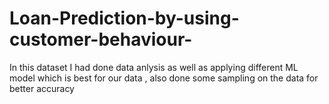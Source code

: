 # Loan-Prediction-by-using-customer-behaviour-
In this dataset I had done data anlysis as well as applying different ML model which is best for our data , also done some sampling on the data for better accuracy 
